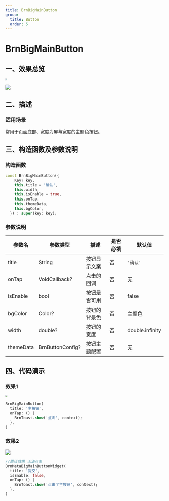 ```yaml
---
title: BrnBigMainButton
group:
  title: Button
  order: 5
---
```


# BrnBigMainButton

## 一、效果总览

<img src="./img/BrnBigMainButton.png" style="zoom: 33%;" />

![](./img/BrnBigMainButtonDisabled.png)

## 二、描述

### 适用场景

常用于页面底部、宽度为屏幕宽度的主题色按钮。


## 三、构造函数及参数说明

### 构造函数

```dart
const BrnBigMainButton({
    Key? key,
    this.title = '确认',
    this.width,
    this.isEnable = true,
    this.onTap,
    this.themeData,
    this.bgColor,
  }) : super(key: key);
```
### 参数说明

| **参数名** | **参数类型** | 描述 | **是否必填** | **默认值** |
| --- | --- | --- | --- | --- |
| title | String | 按钮显示文案 | 否 | `'确认'` |
| onTap | VoidCallback? | 点击的回调 | 否 | 无 |
| isEnable | bool | 按钮是否可用 | 否 | false |
| bgColor | Color? | 按钮的背景色 | 否 | 主题色 |
| width | double? | 按钮的宽度 | 否 | double.infinity |
| themeData | BrnButtonConfig? | 按钮主题配置 | 否 | 无 |



## 四、代码演示

### 效果1

<img src="./img/BrnBigMainButton.png" style="zoom:35%;" />

```dart
BrnBigMainButton(
  title: '主按钮',
  onTap: () {
    BrnToast.show('点击', context);
  },
)
```


### 效果2

![](./img/BrnBigMainButtonDisabled.png)

```dart
//置灰效果 无法点击
BrnMetaBigMainButtonWidget(  
  title: '提交',  
  isEnable: false,
  onTap: () {  
    BrnToast.show('点击了主按钮', context);
  },  
)
```
